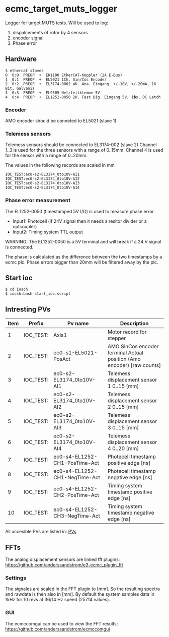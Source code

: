 # ecmc_target_muts_logger
Logger for target MUTS tests.
Will be used to log:
1. dispalcements of rotor by 4 sensors
2. encoder signal
3. Phase error

## Hardware

```
$ ethercat slaves
0  0:0  PREOP  +  EK1100 EtherCAT-Koppler (2A E-Bus)
1  0:1  PREOP  +  EL5021 1Ch. Sin/Cos Encoder
2  0:2  PREOP  +  EL3174-0002 4K. Ana. Eingang  +/-10V, +/-20mA, 16 Bit, Galvanis
3  0:3  PREOP  +  EL9505 Netzteilklemme 5V
4  0:4  PREOP  +  EL1252-0050 2K. Fast Dig. Eingang 5V, 1�s, DC Latch
```

### Encoder
AMO encoder should be conneted to EL5021 (slave 1)

### Telemess sensors
Telemess sensors should be connected to EL3174-002 (slave 2)
Channel 1..3 is used for the three sensors with a range of 0..15mm.
Channel 4 is used for the sensor with a range of 0..20mm.

The values in the following records are scaled in mm
```
IOC_TEST:ec0-s2-EL3174_0to10V-AI1
IOC_TEST:ec0-s2-EL3174_0to10V-AI2
IOC_TEST:ec0-s2-EL3174_0to10V-AI3
IOC_TEST:ec0-s2-EL3174_0to10V-AI4
```

### Phase error measurement
The EL1252-0050 (timestamped 5V I/O) is used to measure phase error.
* Input1: Photocell (if 24V signal then it needs a resitor divider or a optcoupler)
* Input2: Timing system TTL output

WARNING: The EL1252-0050 is a 5V terminal and will break if a 24 V signal is connected.

The phase is calculated as the difference between the two timestamps by a ecmc plc. Phase errors bigger than 20mm will be filtered away by the plc.

## Start ioc
```
$ cd iosch
$ iocsh.bash start_ioc.script
```
## Intresting PVs

Item | Prefix| Pv name | Description
--- | --- | --- | --- |
1 | IOC_TEST: | Axis1  | Motor record for stepper
2 | IOC_TEST: | ec0-s1-EL5021-PosAct  | AMO SinCos encoder terminal Actual position (Amo encoder) [raw counts]
3 | IOC_TEST: | ec0-s2-EL3174_0to10V-AI1  | Telemess displacement sensor 1 0..15 [mm]
4 | IOC_TEST: | ec0-s2-EL3174_0to10V-AI2  | Telemess displacement sensor 2 0..15 [mm]
5 | IOC_TEST: | ec0-s2-EL3174_0to10V-AI3  | Telemess displacement sensor 3 0..15 [mm]
6 | IOC_TEST: | ec0-s2-EL3174_0to10V-AI4  | Telemess displacement sensor 4 0..20 [mm]
7 | IOC_TEST: | ec0-s4-EL1252-CH1-PosTime-Act  | Photecell timestamp positive edge [ns]
8 | IOC_TEST: | ec0-s4-EL1252-CH1-NegTime-Act  | Photecell timestamp negative edge [ns]
9 | IOC_TEST: | ec0-s4-EL1252-CH2-PosTime-Act  | Timing system timestamp positive edge [ns]
10 | IOC_TEST: | ec0-s4-EL1252-CH3-NegTime-Act  | Timing system timestamp negative edge [ns]

All accesible PVs are listed in: [PVs](./iocsh/pvs.log)

## FFTs
The analog displacement sensors are linked fft plugins:
https://github.com/anderssandstrom/e3-ecmc_plugin_fft

### Settings
The signales are scaled in the FFT plugin to [mm]. So the resulting spectra and rawdata is then also in [mm]. By default the system samples data in 1kHz for 10 revs at 36/14 Hz speed (25714 values). 

### GUI
The ecmccomgui can be used to view the FFT results: https://github.com/anderssandstrom/ecmccomgui

